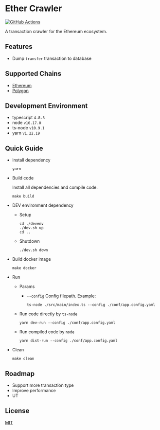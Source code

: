 # Ether Crawler

[![GitHub Actions](https://github.com/jovijovi/ether-crawler/workflows/Test/badge.svg)](https://github.com/jovijovi/ether-crawler)

A transaction crawler for the Ethereum ecosystem.

## Features

- Dump `transfer` transaction to database

## Supported Chains

- [Ethereum](https://ethereum.org/)
- [Polygon](https://polygon.technology/)

## Development Environment

- typescript `4.8.3`
- node `v16.17.0`
- ts-node `v10.9.1`
- yarn `v1.22.19`

## Quick Guide

- Install dependency

  ```shell
  yarn
  ```

- Build code

  Install all dependencies and compile code.

  ```shell
  make build
  ```

- DEV environment dependency

  - Setup

    ```shell
    cd ./devenv
    ./dev.sh up
    cd ..
    ```

  - Shutdown

    ```shell
    ./dev.sh down
    ```

- Build docker image

  ```shell
  make docker
  ```

- Run

    - Params

        - `--config` Config filepath. Example:

          ```shell
          ts-node ./src/main/index.ts --config ./conf/app.config.yaml
          ```

    - Run code directly by `ts-node`

      ```shell
      yarn dev-run --config ./conf/app.config.yaml
      ```

    - Run compiled code by `node`

      ```shell
      yarn dist-run --config ./conf/app.config.yaml
      ```

- Clean

  ```shell
  make clean
  ```

## Roadmap

- Support more transaction type
- Improve performance
- UT

## License

[MIT](LICENSE)

